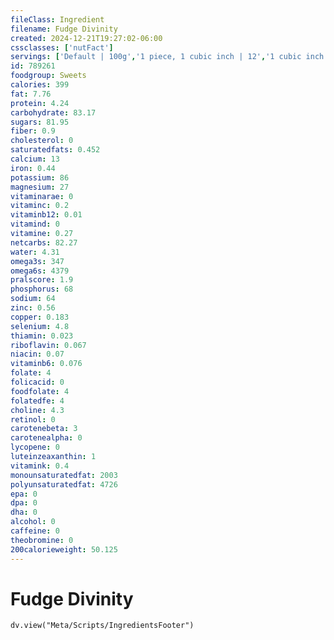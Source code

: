 ```yaml
---
fileClass: Ingredient
filename: Fudge Divinity
created: 2024-12-21T19:27:02-06:00
cssclasses: ['nutFact']
servings: ['Default | 100g','1 piece, 1 cubic inch | 12','1 cubic inch | 12']
id: 789261
foodgroup: Sweets
calories: 399
fat: 7.76
protein: 4.24
carbohydrate: 83.17
sugars: 81.95
fiber: 0.9
cholesterol: 0
saturatedfats: 0.452
calcium: 13
iron: 0.44
potassium: 86
magnesium: 27
vitaminarae: 0
vitaminc: 0.2
vitaminb12: 0.01
vitamind: 0
vitamine: 0.27
netcarbs: 82.27
water: 4.31
omega3s: 347
omega6s: 4379
pralscore: 1.9
phosphorus: 68
sodium: 64
zinc: 0.56
copper: 0.183
selenium: 4.8
thiamin: 0.023
riboflavin: 0.067
niacin: 0.07
vitaminb6: 0.076
folate: 4
folicacid: 0
foodfolate: 4
folatedfe: 4
choline: 4.3
retinol: 0
carotenebeta: 3
carotenealpha: 0
lycopene: 0
luteinzeaxanthin: 1
vitamink: 0.4
monounsaturatedfat: 2003
polyunsaturatedfat: 4726
epa: 0
dpa: 0
dha: 0
alcohol: 0
caffeine: 0
theobromine: 0
200calorieweight: 50.125
---
```


# Fudge Divinity

```dataviewjs
dv.view("Meta/Scripts/IngredientsFooter")
```